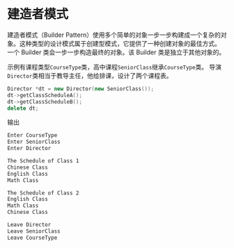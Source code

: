 # 建造者模式

建造者模式（Builder Pattern）使用多个简单的对象一步一步构建成一个复杂的对象。这种类型的设计模式属于创建型模式，它提供了一种创建对象的最佳方式。
一个 Builder 类会一步一步构造最终的对象。该 Builder 类是独立于其他对象的。

示例有课程类型`CourseType`类，高中课程`SeniorClass`继承`CourseType`类。
导演`Director`类相当于教导主任，他给排课，设计了两个课程表。

```cpp
Director *dt = new Director(new SeniorClass());
dt->getClassScheduleA();
dt->getClassScheduleB();
delete dt;
```
输出
```txt
Enter CourseType
Enter SeniorClass
Enter Director

The Schedule of Class 1
Chinese Class
English Class
Math Class

The Schedule of Class 2
English Class
Math Class
Chinese Class

Leave Director
Leave SeniorClass
Leave CourseType
```
 